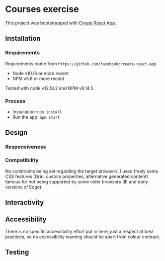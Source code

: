 # Courses exercise

This project was bootstrapped with [Create React App](https://github.com/facebook/create-react-app).

## Installation

### Requirements
Requirements come from `https://github.com/facebook/create-react-app`

- Node v10.16 or more recent
- NPM v5.6 or more recent

Tested with node v12.18.2 and NPM v6.14.5

### Process
- Installation: `npm install`
- Run the app: `npm start`

## Design

### Responsiveness

### Compatibility
No constraints being set regarding the target browsers, I used freely some CSS features (Grid, custom properties,
alternative generated content) famous for not being supported by some older browsers (IE and early versions of Edge).

## Interactivity

## Accessibility
There is no specific accessibility effort put in here, just a respect of best practices, so no accessibility warning
should be apart from colour contrast.

## Testing
